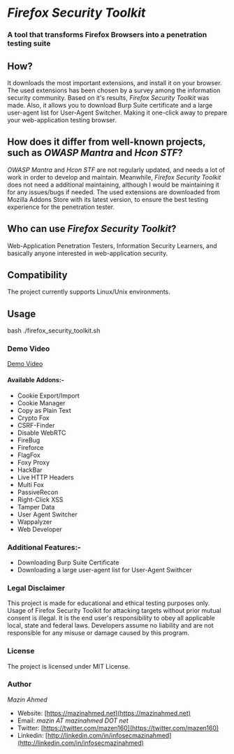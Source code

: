 *Firefox Security Toolkit*
====================
### A tool that transforms Firefox Browsers into a penetration testing suite ###


## How? ##
It downloads the most important extensions, and install it on your browser. The used extensions has been chosen by a survey among the information security community. Based on it's results, *Firefox Security Toolkit* was made. Also, it allows you to download Burp Suite certificate and a large user-agent list for User-Agent Switcher. Making it one-click away to prepare your web-application testing browser.

## How does it differ from well-known projects, such as *OWASP Mantra* and *Hcon STF*? ##
*OWASP Mantra* and *Hcon STF* are not regularly updated, and needs a lot of work in order to develop and maintain. Meanwhile, *Firefox Security Toolkit* does not need a additional maintaining, although I would be maintaining it for any issues/bugs if needed. The used extensions are downloaded from Mozilla Addons Store with its latest version, to ensure the best testing experience for the penetration tester.

## Who can use *Firefox Security Toolkit*? ##
Web-Application Penetration Testers, Information Security Learners, and basically anyone interested in web-application security.

## Compatibility ##
The project currently supports Linux/Unix environments. 

## Usage ##
bash ./firefox_security_toolkit.sh

### Demo Video ###
[Demo Video](https://www.youtube.com/watch?v=0pD-tNrxrzY)

#### Available Addons:- ###
* Cookie Export/Import
* Cookie Manager 
* Copy as Plain Text
* Crypto Fox
* CSRF-Finder
* Disable WebRTC
* FireBug
* Fireforce
* FlagFox
* Foxy Proxy
* HackBar
* Live HTTP Headers
* Multi Fox
* PassiveRecon
* Right-Click XSS
* Tamper Data
* User Agent Switcher
* Wappalyzer
* Web Developer

### Additional Features:- ###
* Downloading Burp Suite Certificate
* Downloading a large user-agent list for User-Agent Swithcer


### **Legal Disclaimer** ###
This project is made for educational and ethical testing purposes only. Usage of Firefox Security Toolkit for attacking targets without prior mutual consent is illegal. It is the end user's responsibility to obey all applicable local, state and federal laws. Developers assume no liability and are not responsible for any misuse or damage caused by this program.


### **License** ###
The project is licensed under MIT License.

### **Author** ###
*Mazin Ahmed*
* Website: [https://mazinahmed.net](https://mazinahmed.net)
* Email: *mazin AT mazinahmed DOT net*
* Twitter: [https://twitter.com/mazen160](https://twitter.com/mazen160)
* Linkedin: [http://linkedin.com/in/infosecmazinahmed](http://linkedin.com/in/infosecmazinahmed)



